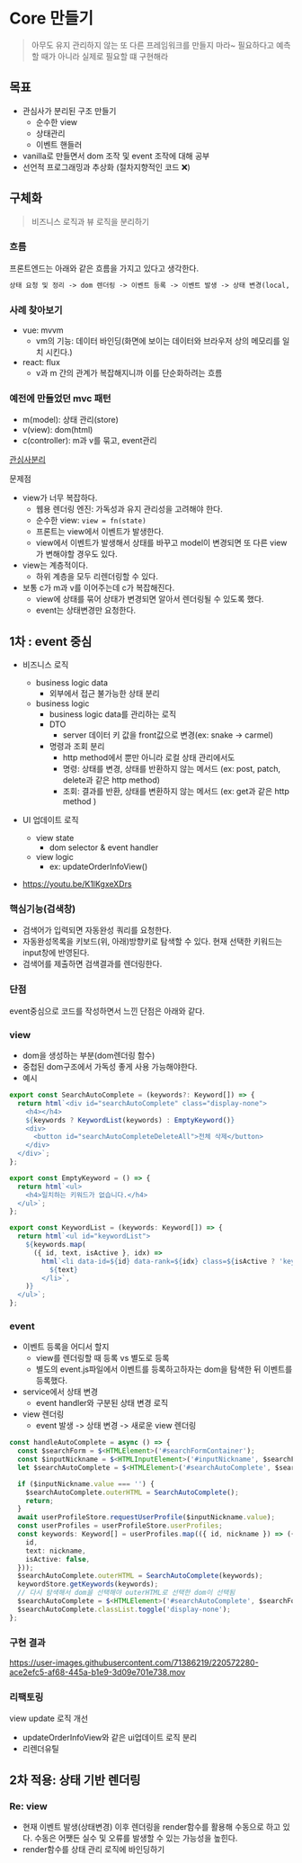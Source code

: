 # Core 만들기

> 아무도 유지 관리하지 않는 또 다른 프레임워크를 만들지 마라~ 필요하다고 예측할 때가 아니라 실제로 필요할 떄 구현해라

## 목표

- 관심사가 분리된 구조 만들기
  - 순수한 view
  - 상태관리
  - 이벤트 핸들러
- vanilla로 만들면서 dom 조작 및 event 조작에 대해 공부
- 선언적 프로그래밍과 추상화 (절차지향적인 코드 ❌)

## 구체화

> 비즈니스 로직과 뷰 로직을 분리하기

### 흐름

프론트엔드는 아래와 같은 흐름을 가지고 있다고 생각한다.

```md
상태 요청 및 정리 -> dom 렌더링 -> 이벤트 등록 -> 이벤트 발생 -> 상태 변경(local, server) -> dom 렌더링
```

### 사례 찾아보기

- vue: mvvm
  - vm의 기능: 데이터 바인딩(화면에 보이는 데이터와 브라우저 상의 메모리를 일치 시킨다.)
- react: flux
  - v과 m 간의 관계가 복잡해지니까 이를 단순화하려는 흐름

### 예전에 만들었던 mvc 패턴

- m(model): 상태 관리(store)
- v(view): dom(html)
- c(controller): m과 v를 묶고, event관리

[관심사분리](https://github.com/kimyouknow/soc-template)

문제점

- view가 너무 복잡하다.
  - 웹용 렌더링 엔진: 가독성과 유지 관리성을 고려해야 한다.
  - 순수한 view: `view = fn(state)`
  - 프론트는 view에서 이벤트가 발생한다.
  - view에서 이벤트가 발생해서 상태를 바꾸고 model이 변경되면 또 다른 view가 변해야할 경우도 있다.
- view는 계층적이다.
  - 하위 계층을 모두 리렌더링할 수 있다.
- 보통 c가 m과 v를 이어주는데 c가 복잡해진다.
  - view에 상태를 묶어 상태가 변경되면 알아서 렌더링될 수 있도록 했다.
  - event는 상태변경만 요청한다.

## 1차 : event 중심

- 비즈니스 로직
  - business logic data
    - 외부에서 접근 불가능한 상태 분리
  - business logic
    - business logic data를 관리하는 로직
    - DTO
      - server 데이터 키 값을 front값으로 변경(ex: snake -> carmel)
    - 명령과 조회 분리
      - http method에서 뿐만 아니라 로컬 상태 관리에서도
      - 명령: 상태를 변경, 상태를 반환하지 않는 메서드 (ex: post, patch, delete과 같은 http method)
      - 조회: 결과를 반환, 상태를 변환하지 않는 메서드 (ex: get과 같은 http method )
- UI 업데이트 로직

  - view state
    - dom selector & event handler
  - view logic
    - ex: updateOrderInfoView()

- https://youtu.be/K1lKgxeXDrs

### 핵심기능(검색창)

- 검색어가 입력되면 자동완성 쿼리를 요청한다.
- 자동완성목록을 키보드(위, 아래)방향키로 탐색할 수 있다. 현재 선택한 키워드는 input창에 반영된다.
- 검색어를 제출하면 검색결과를 렌더링한다.

### 단점

event중심으로 코드를 작성하면서 느낀 단점은 아래와 같다.

### view

- dom을 생성하는 부분(dom렌더링 함수)
- 중첩된 dom구조에서 가독성 좋게 사용 가능해야한다.
- 예시

```ts
export const SearchAutoComplete = (keywords?: Keyword[]) => {
  return html`<div id="searchAutoComplete" class="display-none">
    <h4></h4>
    ${keywords ? KeywordList(keywords) : EmptyKeyword()}
    <div>
      <button id="searchAutoCompleteDeleteAll">전체 삭제</button>
    </div>
  </div>`;
};

export const EmptyKeyword = () => {
  return html`<ul>
    <h4>일치하는 키워드가 없습니다.</h4>
  </ul>`;
};

export const KeywordList = (keywords: Keyword[]) => {
  return html`<ul id="keywordList">
    ${keywords.map(
      ({ id, text, isActive }, idx) =>
        html`<li data-id=${id} data-rank=${idx} class=${isActive ? 'keyword-active' : ''}>
          ${text}
        </li>`,
    )}
  </ul>`;
};
```

### event

- 이벤트 등록을 어디서 할지
  - view를 렌더링할 때 등록 vs 별도로 등록
  - 별도의 event.js파일에서 이벤트를 등록하고하자는 dom을 탐색한 뒤 이벤트를 등록했다.
- service에서 상태 변경
  - event handler와 구분된 상태 변경 로직
- view 렌더링
  - event 발생 -> 상태 변경 -> 새로운 view 렌더링

```ts
const handleAutoComplete = async () => {
  const $searchForm = $<HTMLElement>('#searchFormContainer');
  const $inputNickname = $<HTMLInputElement>('#inputNickname', $searchForm);
  let $searchAutoComplete = $<HTMLElement>('#searchAutoComplete', $searchForm);

  if ($inputNickname.value === '') {
    $searchAutoComplete.outerHTML = SearchAutoComplete();
    return;
  }
  await userProfileStore.requestUserProfile($inputNickname.value);
  const userProfiles = userProfileStore.userProfiles;
  const keywords: Keyword[] = userProfiles.map(({ id, nickname }) => ({
    id,
    text: nickname,
    isActive: false,
  }));
  $searchAutoComplete.outerHTML = SearchAutoComplete(keywords);
  keywordStore.getKeywords(keywords);
  // 다시 탐색해서 dom을 선택해야 outerHTML로 선택한 dom이 선택됨
  $searchAutoComplete = $<HTMLElement>('#searchAutoComplete', $searchForm);
  $searchAutoComplete.classList.toggle('display-none');
};
```

### 구현 결과

https://user-images.githubusercontent.com/71386219/220572280-ace2efc5-af68-445a-b1e9-3d09e701e738.mov

### 리팩토링

view update 로직 개선

- updateOrderInfoView와 같은 ui업데이트 로직 분리
- 리렌더유틸

## 2차 적용: 상태 기반 렌더링

### Re: view

- 현재 이벤트 발생(상태변경) 이후 렌더링을 render함수를 활용해 수동으로 하고 있다. 수동은 어쨋든 실수 및 오류를 발생할 수 있는 가능성을 높힌다.
- render함수를 상태 관리 로직에 바인딩하기
